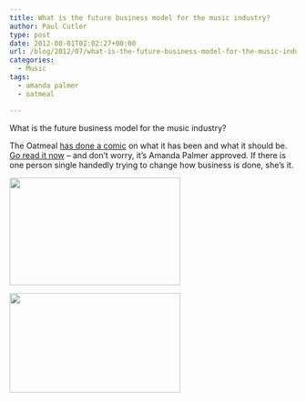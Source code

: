 ```yaml
---
title: What is the future business model for the music industry?
author: Paul Cutler
type: post
date: 2012-08-01T02:02:27+00:00
url: /blog/2012/07/what-is-the-future-business-model-for-the-music-industry/
categories:
  - Music
tags:
  - amanda palmer
  - oatmeal

---
```

What is the future business model for the music industry?

The Oatmeal [has done a comic][1] on what it has been and what it should be. [Go read it now][1] &#8211; and don&#8217;t worry, it&#8217;s Amanda Palmer approved. If there is one person single handedly trying to change how business is done, she&#8217;s it.

[<img src="https://i2.wp.com/www.vinylevolution.com/wp-content/uploads/2012/07/afp1-300x189.png?resize=300%2C189" alt="" title="Amanda Palmer Oatmeal Tweet" width="300" height="189" class="alignnone size-medium wp-image-245" data-recalc-dims="1" />][2]

[<img src="https://i0.wp.com/www.vinylevolution.com/wp-content/uploads/2012/07/afp2-300x175.png?resize=300%2C175" alt="" title="Amanda Palmer Thank You Tweet" width="300" height="175" class="alignnone size-medium wp-image-246" data-recalc-dims="1" />][3]

 [1]: http://theoatmeal.com/comics/music_industry
 [2]: https://i1.wp.com/www.vinylevolution.com/wp-content/uploads/2012/07/afp1.png
 [3]: https://i0.wp.com/www.vinylevolution.com/wp-content/uploads/2012/07/afp2.png